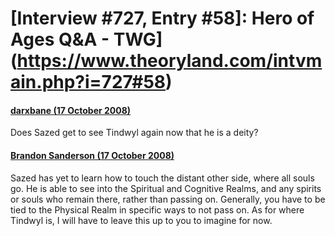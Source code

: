 # [Interview #727, Entry #58]: Hero of Ages Q&A - TWG](https://www.theoryland.com/intvmain.php?i=727#58)

#### [darxbane (17 October 2008)](http://twg.17thshard.com/index.php?topic=6655.msg129249#msg129249)

Does Sazed get to see Tindwyl again now that he is a deity?

#### [Brandon Sanderson (17 October 2008)](http://twg.17thshard.com/index.php?topic=6655.msg129263#msg129263)

Sazed has yet to learn how to touch the distant other side, where all souls go. He is able to see into the Spiritual and Cognitive Realms, and any spirits or souls who remain there, rather than passing on. Generally, you have to be tied to the Physical Realm in specific ways to not pass on. As for where Tindwyl is, I will have to leave this up to you to imagine for now.

